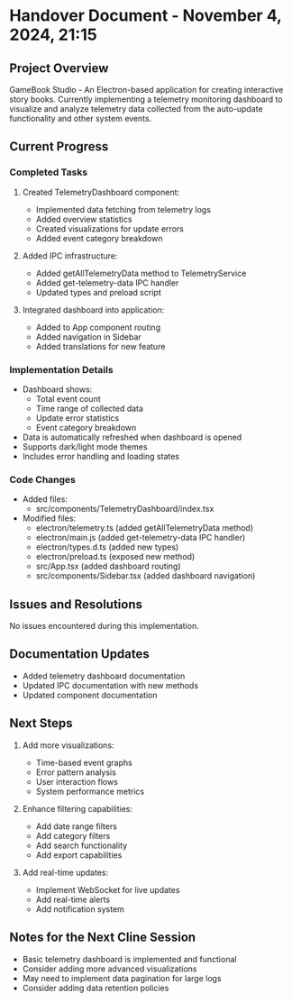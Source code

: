 # Handover Document - November 4, 2024, 21:15

## Project Overview
GameBook Studio - An Electron-based application for creating interactive story books. Currently implementing a telemetry monitoring dashboard to visualize and analyze telemetry data collected from the auto-update functionality and other system events.

## Current Progress

### Completed Tasks
1. Created TelemetryDashboard component:
   - Implemented data fetching from telemetry logs
   - Added overview statistics
   - Created visualizations for update errors
   - Added event category breakdown

2. Added IPC infrastructure:
   - Added getAllTelemetryData method to TelemetryService
   - Added get-telemetry-data IPC handler
   - Updated types and preload script

3. Integrated dashboard into application:
   - Added to App component routing
   - Added navigation in Sidebar
   - Added translations for new feature

### Implementation Details
- Dashboard shows:
  - Total event count
  - Time range of collected data
  - Update error statistics
  - Event category breakdown
- Data is automatically refreshed when dashboard is opened
- Supports dark/light mode themes
- Includes error handling and loading states

### Code Changes
- Added files:
  - src/components/TelemetryDashboard/index.tsx
- Modified files:
  - electron/telemetry.ts (added getAllTelemetryData method)
  - electron/main.js (added get-telemetry-data IPC handler)
  - electron/types.d.ts (added new types)
  - electron/preload.ts (exposed new method)
  - src/App.tsx (added dashboard routing)
  - src/components/Sidebar.tsx (added dashboard navigation)

## Issues and Resolutions
No issues encountered during this implementation.

## Documentation Updates
- Added telemetry dashboard documentation
- Updated IPC documentation with new methods
- Updated component documentation

## Next Steps
1. Add more visualizations:
   - Time-based event graphs
   - Error pattern analysis
   - User interaction flows
   - System performance metrics

2. Enhance filtering capabilities:
   - Add date range filters
   - Add category filters
   - Add search functionality
   - Add export capabilities

3. Add real-time updates:
   - Implement WebSocket for live updates
   - Add real-time alerts
   - Add notification system

## Notes for the Next Cline Session
- Basic telemetry dashboard is implemented and functional
- Consider adding more advanced visualizations
- May need to implement data pagination for large logs
- Consider adding data retention policies
